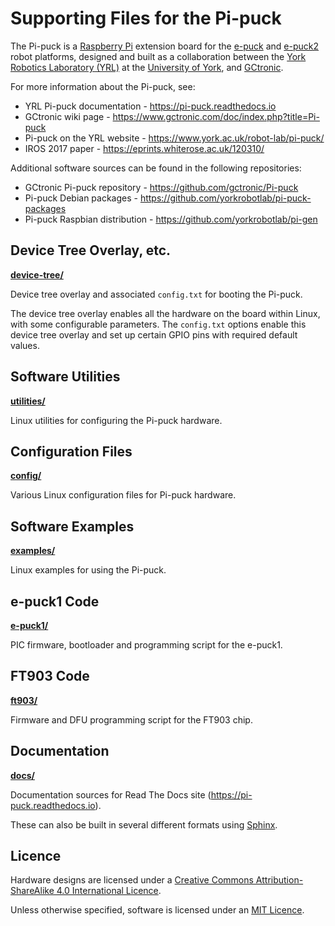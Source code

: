# Supporting Files for the Pi-puck

The Pi-puck is a [Raspberry Pi](https://www.raspberrypi.org) extension board for the [e-puck](https://www.gctronic.com/doc/index.php?title=E-Puck) and [e-puck2](https://www.gctronic.com/doc/index.php?title=e-puck2) robot platforms, designed and built as a collaboration between the [York Robotics Laboratory (YRL)](https://www.york.ac.uk/robot-lab/) at the [University of York](https://www.cs.york.ac.uk), and [GCtronic](https://www.gctronic.com).

For more information about the Pi-puck, see:
- YRL Pi-puck documentation - https://pi-puck.readthedocs.io
- GCtronic wiki page - https://www.gctronic.com/doc/index.php?title=Pi-puck
- Pi-puck on the YRL website - https://www.york.ac.uk/robot-lab/pi-puck/
- IROS 2017 paper - https://eprints.whiterose.ac.uk/120310/

Additional software sources can be found in the following repositories:
- GCtronic Pi-puck repository - https://github.com/gctronic/Pi-puck
- Pi-puck Debian packages - https://github.com/yorkrobotlab/pi-puck-packages
- Pi-puck Raspbian distribution - https://github.com/yorkrobotlab/pi-gen


## Device Tree Overlay, etc.

**[device-tree/](device-tree/)**

Device tree overlay and associated `config.txt` for booting the Pi-puck.

The device tree overlay enables all the hardware on the board within Linux, with some configurable parameters. The `config.txt` options enable this device tree overlay and set up certain GPIO pins with required default values.


## Software Utilities

**[utilities/](utilities/)**

Linux utilities for configuring the Pi-puck hardware.


## Configuration Files

**[config/](config/)**

Various Linux configuration files for Pi-puck hardware.


## Software Examples

**[examples/](examples/)**

Linux examples for using the Pi-puck.


## e-puck1 Code

**[e-puck1/](e-puck1/)**

PIC firmware, bootloader and programming script for the e-puck1.


## FT903 Code

**[ft903/](ft903/)**

Firmware and DFU programming script for the FT903 chip.


## Documentation

**[docs/](docs/)**

Documentation sources for Read The Docs site (https://pi-puck.readthedocs.io).

These can also be built in several different formats using [Sphinx](https://www.sphinx-doc.org).


## Licence

Hardware designs are licensed under a [Creative Commons Attribution-ShareAlike 4.0 International Licence][cc-by-sa].

Unless otherwise specified, software is licensed under an [MIT Licence][mit].


[cc-by-sa]: http://creativecommons.org/licenses/by-sa/4.0/
[mit]: /LICENSE-MIT
